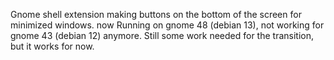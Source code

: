 Gnome shell extension making buttons on the bottom of the screen for minimized windows. now Running on gnome 48 (debian 13), not working for gnome 43 (debian 12) anymore. Still some work needed for the transition, but it works for now.
